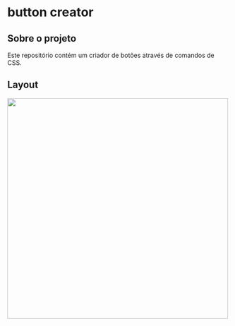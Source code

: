 # button creator

## Sobre o projeto

Este repositório contém um criador de botões através de comandos de CSS. 

## Layout
<img src="https://github.com/brunocesar2/buttonCreator/assets/111947999/324a8c59-2462-41eb-88b8-72eeba1c3e50" width="500px">
